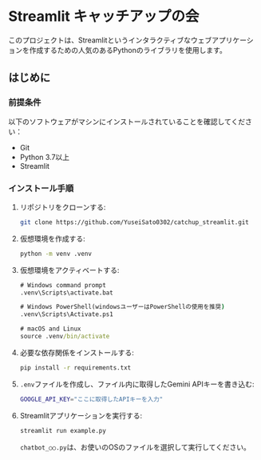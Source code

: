 # Streamlit キャッチアップの会

このプロジェクトは、Streamlitというインタラクティブなウェブアプリケーションを作成するための人気のあるPythonのライブラリを使用します。

## はじめに

### 前提条件

以下のソフトウェアがマシンにインストールされていることを確認してください：

- Git
- Python 3.7以上
- Streamlit

### インストール手順

1. リポジトリをクローンする:

    ```bash
    git clone https://github.com/YuseiSato0302/catchup_streamlit.git
    ```
    

2. 仮想環境を作成する:

    ```cmd
    python -m venv .venv
    ```
    

3. 仮想環境をアクティベートする:

    ```cmd
    # Windows command prompt
    .venv\Scripts\activate.bat
    
    # Windows PowerShell(windowsユーザーはPowerShellの使用を推奨)
    .venv\Scripts\Activate.ps1
    
    # macOS and Linux
    source .venv/bin/activate
    ```
    

4. 必要な依存関係をインストールする:

    ```bash
    pip install -r requirements.txt
    ```
    
    
5. `.env`ファイルを作成し、ファイル内に取得したGemini APIキーを書き込む:

   ```bash
   GOOGLE_API_KEY="ここに取得したAPIキーを入力"
   ```
   

6. Streamlitアプリケーションを実行する:

    ```bash
    streamlit run example.py
    ```

    `chatbot_○○.py`は、お使いのOSのファイルを選択して実行してください。
